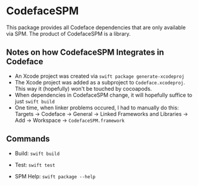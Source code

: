 # CodefaceSPM

This package provides all Codeface dependencies that are only available via SPM. The product of CodefaceSPM is a library.

## Notes on how CodefaceSPM Integrates in Codeface

* An Xcode project was created via `swift package generate-xcodeproj`
* The Xcode project was added as a subproject to `Codeface.xcodeproj`. This way it (hopefully) won't be touched by cocoapods.
* When dependencies in CodefaceSPM change, it will hopefully suffice to just `swift build`
* One time, when linker problems occured, I had to manually do this: Targets -> Codeface -> General -> Linked Frameworks and Libraries -> Add -> Workspace -> `CodefaceSPM.framework`

## Commands

* Build: `swift build`

* Test: `swift test`

* SPM Help: `swift package --help`

